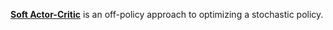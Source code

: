**[Soft Actor-Critic](https://arxiv.org/pdf/1801.01290.pdf)** is an off-policy approach to optimizing a stochastic policy.